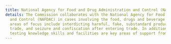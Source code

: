 ```yaml
---
title: National Agency for Food and Drug Administration and Control (NAFDAC)
details: The Commission collaborates with the National Agency for Food and Drug Administration
  and Control (NAFDAC) in cases involving the food, drugs and beverage industry. Core
  areas of focus include interdicting harmful, fake, substandard products before entering
  trade, and seizure and confiscation after entering trade. In addition, scientific
  testing knowledge skills and facilities are key areas of support from NAFDAC.
---
```


